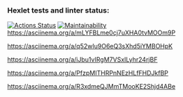 ### Hexlet tests and linter status:
[![Actions Status](https://github.com/Turich79/java-project-61/actions/workflows/hexlet-check.yml/badge.svg)](https://github.com/Turich79/java-project-61/actions)
[![Maintainability](https://api.codeclimate.com/v1/badges/32088fcc60b329382515/maintainability)](https://codeclimate.com/github/Turich79/java-project-61/maintainability)
https://asciinema.org/a/mLYFBLme0cj7uXHA0tvMOOm9P

https://asciinema.org/a/q52wIu9O6eQ3sXhd5iYMBOHpK

https://asciinema.org/a/iJbu1vIRgM7VSxILyhr24rjBF

https://asciinema.org/a/PfzpMITHRPnNEzHLfFHDJkfBP

https://asciinema.org/a/R3xdmeQJMmTMooKE2Shjd4ABe